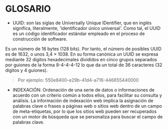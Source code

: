 # GLOSARIO

+ UUID: son las siglas de Universally Unique IDentifier, que en inglés significa, literalmente, 'identificador único universal'. Como tal, el UUID es un código identificador estándar empleado en el proceso de construcción de software.

Es un número de 16 bytes (128 bits). Por tanto, el número de posibles UUID es de 1632, o unos 3,4 × 1038. En su forma canónica un UUID se expresa mediante 32 dígitos hexadecimales divididos en cinco grupos separados por guiones de la forma 8-4-4-4-12 lo que da un total de 36 caracteres (32 dígitos y 4 guiones).

> Por ejemplo: 550e8400-e29b-41d4-a716-446655440000

+ INDEXACIÓN: Ordenación de una serie de datos o informaciones de acuerdo con un criterio común a todos ellos, para facilitar su consulta y análisis.
La información de indexación web implica la asignación de palabras clave o frases a páginas web o sitios web dentro de un campo de meta-etiquetas, por lo que los sitios web pueden ser recuperados con un motor de búsqueda que se personaliza para buscar el campo de palabras clave.

